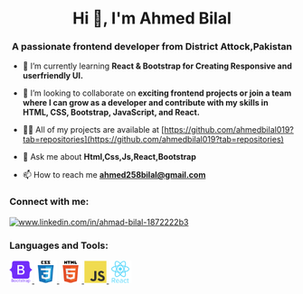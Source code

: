 <h1 align="center">Hi 👋, I'm Ahmed Bilal</h1>
<h3 align="center">A passionate frontend developer from District Attock,Pakistan</h3>

- 🌱 I’m currently learning **React & Bootstrap for Creating Responsive and userfriendly UI.**

- 👯 I’m looking to collaborate on **exciting frontend projects or join a team where I can grow as a developer and contribute with my skills in HTML, CSS, Bootstrap, JavaScript, and React.**

- 👨‍💻 All of my projects are available at [https://github.com/ahmedbilal019?tab=repositories](https://github.com/ahmedbilal019?tab=repositories)

- 💬 Ask me about **Html,Css,Js,React,Bootstrap**

- 📫 How to reach me **ahmed258bilal@gmail.com**

<h3 align="left">Connect with me:</h3>
<p align="left">
<a href="https://linkedin.com/in/www.linkedin.com/in/ahmad-bilal-1872222b3" target="blank"><img align="center" src="https://raw.githubusercontent.com/rahuldkjain/github-profile-readme-generator/master/src/images/icons/Social/linked-in-alt.svg" alt="www.linkedin.com/in/ahmad-bilal-1872222b3" height="30" width="40" /></a>
</p>

<h3 align="left">Languages and Tools:</h3>
<p align="left"> <a href="https://getbootstrap.com" target="_blank" rel="noreferrer"> <img src="https://raw.githubusercontent.com/devicons/devicon/master/icons/bootstrap/bootstrap-plain-wordmark.svg" alt="bootstrap" width="40" height="40"/> </a> <a href="https://www.w3schools.com/css/" target="_blank" rel="noreferrer"> <img src="https://raw.githubusercontent.com/devicons/devicon/master/icons/css3/css3-original-wordmark.svg" alt="css3" width="40" height="40"/> </a> <a href="https://www.w3.org/html/" target="_blank" rel="noreferrer"> <img src="https://raw.githubusercontent.com/devicons/devicon/master/icons/html5/html5-original-wordmark.svg" alt="html5" width="40" height="40"/> </a> <a href="https://developer.mozilla.org/en-US/docs/Web/JavaScript" target="_blank" rel="noreferrer"> <img src="https://raw.githubusercontent.com/devicons/devicon/master/icons/javascript/javascript-original.svg" alt="javascript" width="40" height="40"/> </a> <a href="https://reactjs.org/" target="_blank" rel="noreferrer"> <img src="https://raw.githubusercontent.com/devicons/devicon/master/icons/react/react-original-wordmark.svg" alt="react" width="40" height="40"/> </a> </p>
